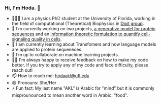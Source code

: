 ### Hi, I'm Hoda. 👋

- 👩🏻‍🏫 I am a physics PhD student at the University of Florida, working in the field of computational (Theoretical) Biophysics in [Dixit group](https://sites.google.com/view/dixitlab). 
- 🔭 I’m currently working on two projects, [a generative model for protein sequences]([https://meetings.aps.org/Meeting/MAR22/Session/K06.8](https://www.biorxiv.org/content/10.1101/2022.12.12.520114v1)) and an [information theoretic formulation to quantify cell-signaling quality in cells](https://meetings.aps.org/Meeting/MAR22/Session/Q04.7). 
- 🌱 I am currently learning about Transfomers and how language models are applied to protein sequeneces. 
- 👯 I’m up to collaborate on machine learning projects.
- 🙏🏼 I'm always happy to receive feedback on how to make my code better. If you try to apply any of my code and face difficulty, please reach out!
- 📫 How to reach me: hodaakl@ufl.edu
- 😄 Pronouns: She/Her
- ⚡ Fun fact: My last name "AKL" is Arabic for "mind" but it is commonly misprounounced to mean another word in Arabic: "food".
